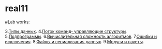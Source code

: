 # real11

#Lab works:

3.[Типы данных](Labprog3.ipynb).
4.[Поток команд- управляющие структуры](Lab4prog.ipynb).
5.[Подпрограммы]().
6.[Вычислительная сложность алгоритмов]().
7.[Ошибки и исключения]().
8.[Файлы и сериализация данных]().
9.[Модули и пакеты]().
